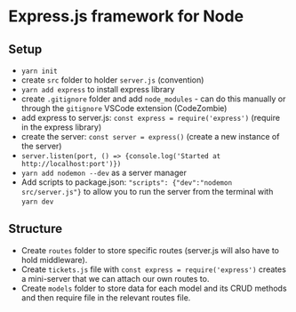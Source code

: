 # Express.js framework for Node

## Setup
- ``yarn init``
- create `src` folder to holder `server.js` (convention)
- ``yarn add express`` to install express library
- create ``.gitignore`` folder and add `node_modules` - can do this manually or through the ``gitignore`` VSCode extension (CodeZombie)
- add express to server.js: ``const express = require('express')`` (require in the express library)
- create the server: ``const server = express()`` (create a new instance of the server)
- ``server.listen(port, () => {console.log('Started at http://localhost:port')})``
- ``yarn add nodemon --dev`` as a server manager
- Add scripts to package.json: ``"scripts": {"dev":"nodemon src/server.js"}`` to allow you to run the server from the terminal with ``yarn dev``

## Structure
- Create ``routes`` folder to store specific routes (server.js will also have to hold middleware). 
- Create ``tickets.js`` file with ``const express = require('express')`` creates a mini-server that we can attach our own routes to. 
- Create ``models`` folder to store data for each model and its CRUD methods and then require file in the relevant routes file.



